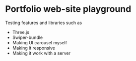 # Portfolio web-site playground

Testing features and libraries such as

* Three.js
* Swiper-bundle
* Making UI carousel myself
* Making it responsive
* Making it work with a server